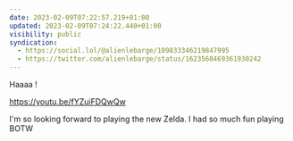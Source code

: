 ```yaml
---
date: 2023-02-09T07:22:57.219+01:00
updated: 2023-02-09T07:24:22.440+01:00
visibility: public
syndication:
  - https://social.lol/@alienlebarge/109833346219847995
  - https://twitter.com/alienlebarge/status/1623568469361930242
---
```

Haaaa !

https://youtu.be/fYZuiFDQwQw

I'm so looking forward to playing the new Zelda. I had so much fun playing BOTW



